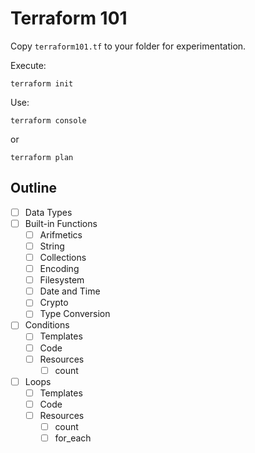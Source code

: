 # Terraform 101

Copy `terraform101.tf` to your folder for experimentation.

Execute:

```
terraform init
```

Use:

```
terraform console
```

or

```
terraform plan
```

## Outline

- [ ] Data Types
- [ ] Built-in Functions
  - [ ] Arifmetics
  - [ ] String
  - [ ] Collections
  - [ ] Encoding
  - [ ] Filesystem
  - [ ] Date and Time
  - [ ] Crypto
  - [ ] Type Conversion
- [ ] Conditions
  - [ ] Templates
  - [ ] Code
  - [ ] Resources
    - [ ] count
- [ ] Loops
  - [ ] Templates
  - [ ] Code
  - [ ] Resources
    - [ ] count
    - [ ] for_each
